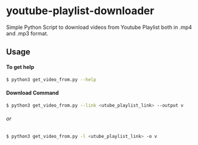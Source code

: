 # youtube-playlist-downloader
Simple Python Script to download videos from Youtube Playlist both in .mp4 and .mp3 format.

## Usage
#### To get help
```bash
$ python3 get_video_from.py --help
```
#### Download Command
```bash
$ python3 get_video_from.py --link <utube_playlist_link> --output v
```
###### or
```bash
$ python3 get_video_from.py -l <utube_playlist_link> -o v
```
